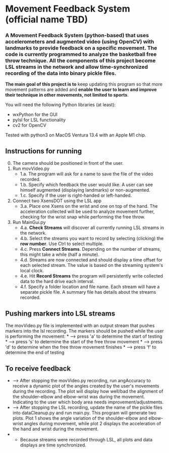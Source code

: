# Movement Feedback System (official name TBD)

### A Movement Feedback System (python-based) that uses accelerometers and augmented video (using OpenCV) with landmarks to provide feedback on a specific movement. The code is currently programmed to analyze the basketball free throw technique. All the components of this project become LSL streams in the network and allow time-synchronized recording of the data into binary pickle files.

__The main goal of this project is to__ keep updating this program so that more movement patterns are added and __enable the user to learn and improve their technique in other movements, not limited to sports__.

You will need the following Python libraries (at least):
* wxPython for the GUI
* pylsl for LSL functionality
* cv2 for OpenCV

Tested with python3 on MacOS Ventura 13.4 with an Apple M1 chip. 

## Instructions for running
0. The camera should be positioned in front of the user.
1. Run movVideo.py
   * 1.a. The program will ask for a name to save the file of the video recorded.
   * 1.b. Specify which feedback the user would like. A user can see himself augmented (displaying landmarks) or non-augmented.
   * 1.c. Specify if the user is right-handed or left-handed.
3. Connect two XsensDOT using the LSL app
   * 3.a. Place one Xsens on the wrist and one on top of the hand. The acceleration collected will be used to analyze movement further, checking for the wrist snap while performing the free throw.
4. Run MainGui.py
   * 4.a. __Check Streams__ will discover all currently running LSL streams in the network.
   * 4.b. Select the streams you want to record by selecting (clicking) the __row number__. Use Ctrl to select multiple.
   * 4.c. Press __Connect Streams__. Depending on the number of streams, this might take a while (half a minute).
   * 4.d. Streams are now connected and should display a time offset for each selected stream. The value is based on the streaming system's local clock.
   * 4.e. Hit __Record Streams__ the program will persistently write collected data to the hard drive each interval.
   * 4.f. Specify a folder location and file name. Each stream will have a separate pickle file. A summary file has details about the streams recorded.

## Pushing markers into LSL streams
The movVideo.py file is implemented with an output stream that pushes markers into the lsl recording. The markers should be pushed while the user is performing the movement:
    * --> press 'a' to determine the start of testing
    * --> press 's' to determine the start of the free throw movement
    * --> press 'd' to determine when the free throw movement finishes
    * --> press 'f' to determine the end of testing
    

## To receive feedback
*  --> After stopping the movVideo.py recording, run angAccuracy to receive a dynamic plot of the angles created by the user's movements during the recording. The plot will display how well/bad the alignment of the shoulder-elbow and elbow-wrist was during the movement. Indicating to the user which body area needs improvement/adjustments.
*  --> After stopping the LSL recording, update the name of the pickle files into dataCleanup.py and run main.py. This program will generate two plots. Plot 1 shows the angle variation of the shoulder-elbow and elbow-wrist angles during movement, while plot 2 displays the acceleration of the hand and wrist during the movement. 
*  + Because streams were recorded through LSL, all plots and data displays are time synchronized. 
